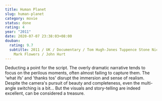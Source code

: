 ```yaml
---
title: Human Planet
slug: human-planet
category: movie
status: done
rating: 4
year: "2011"
date: 2020-07-07 23:38:03+08:00
douban:
  rating: 9.7
  subtitle: 2011 / UK / Documentary / Tom Hugh-Jones Tuppence Stone Nicolas Brown
    Mark Flowers / John Hurt
---
```


Deducting a point for the script. The overly dramatic narrative tends to focus on the perilous moments, often almost failing to capture them. The 'what ifs' and 'thanks tos' disrupt the immersion and sense of realism. Despite the camera's pursuit of beauty and completeness, even the multi-angle switching is a bit... But the visuals and story-telling are indeed excellent, can be considered a treasure.
